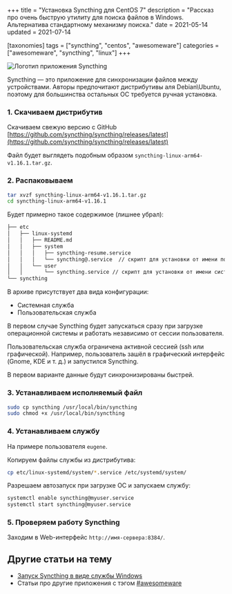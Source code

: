 +++
title = "Установка Syncthing для CentOS 7"
description = "Рассказ про очень быструю утилиту для поиска файлов в Windows. Альтернатива стандартному механизму поиска."
date = 2021-05-14
updated = 2021-07-14

[taxonomies]
tags = ["syncthing", "centos", "awesomeware"]
categories = ["awesomeware", "syncthing", "linux"]
+++

![Логотип приложения Syncthing](/images/awesomeware/syncthing/syncthing-logo.png "Логотип приложения Syncthing")

Syncthing — это приложение для синхронизации файлов между устройствами. Авторы предпочитают дистрибутивы аля Debian\Ubuntu, 
поэтому для большинства остальных ОС требуется ручная установка.

### 1. Скачиваем дистрибутив 

Скачиваем свежую версию с GitHub [https://github.com/syncthing/syncthing/releases/latest](https://github.com/syncthing/syncthing/releases/latest)

Файл будет выглядеть подобным образом `syncthing-linux-arm64-v1.16.1.tar.gz`.   

### 2. Распаковываем

```bash
tar xvzf syncthing-linux-arm64-v1.16.1.tar.gz
cd syncthing-linux-arm64-v1.16.1
```

Будет примерно такое содержимое (лишнее убрал):

```bash
├── etc
│   ├── linux-systemd
│   │   ├── README.md
│   │   ├── system
│   │   │   ├── syncthing-resume.service
│   │   │   └── syncthing@.service  // скрипт для установки от имени пользователя
│   │   └── user
│   │       └── syncthing.service // скрипт для установки от имени системы
└── syncthing
```
В архиве присутствует два вида конфигурации:
- Системная служба
- Пользовательская служба

В первом случае Syncthing будет запускаться сразу при загрузке операционной системы и 
работать независимо от сессии пользователя.

Пользовательская служба ограничена активной сессией (ssh или графической). Например, пользователь зашёл 
в графический интерфейс (Gnome, KDE и т. д.) и запустился Syncthing.

В первом варианте данные будут синхронизированы быстрей.

### 3. Устанавливаем исполняемый файл

```bash
sudo cp syncthing /usr/local/bin/syncthing
sudo chmod +x /usr/local/bin/syncthing
```

### 4. Устанавливаем службу

На примере пользователя `eugene`.

Копируем файлы службы из дистрибутива:
```bash
cp etc/linux-systemd/system/*.service /etc/systemd/system/
```

Разрешаем автозапуск при загрузке ОС и запускаем службу:

```bash
systemctl enable syncthing@myuser.service
systemctl start syncthing@myuser.service
```

### 5. Проверяем работу Syncthing

Заходим в Web-интерфейс `http://имя-сервера:8384/`.

## Другие статьи на тему

- [Запуск Syncthing в виде службы Windows](/syncthing-as-windows-service/)
- Статьи про другие приложения с тэгом [#awesomeware](/tags/awesomeware/)
